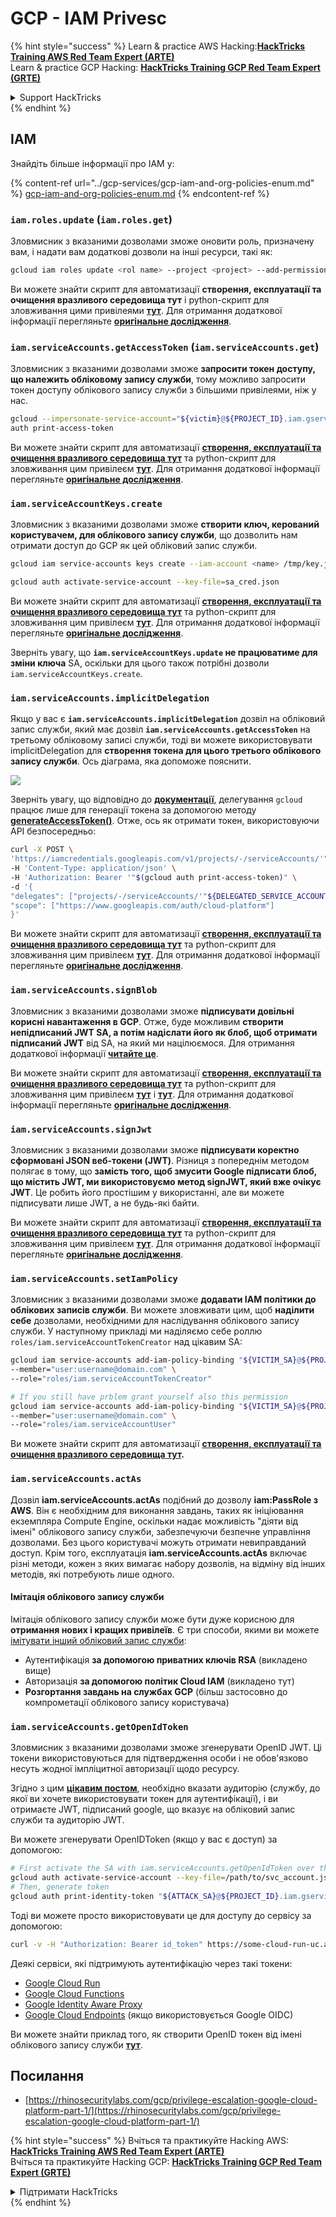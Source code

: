 # GCP - IAM Privesc

{% hint style="success" %}
Learn & practice AWS Hacking:<img src="../../../.gitbook/assets/image (1) (1) (1) (1).png" alt="" data-size="line">[**HackTricks Training AWS Red Team Expert (ARTE)**](https://training.hacktricks.xyz/courses/arte)<img src="../../../.gitbook/assets/image (1) (1) (1) (1).png" alt="" data-size="line">\
Learn & practice GCP Hacking: <img src="../../../.gitbook/assets/image (2) (1).png" alt="" data-size="line">[**HackTricks Training GCP Red Team Expert (GRTE)**<img src="../../../.gitbook/assets/image (2) (1).png" alt="" data-size="line">](https://training.hacktricks.xyz/courses/grte)

<details>

<summary>Support HackTricks</summary>

* Check the [**subscription plans**](https://github.com/sponsors/carlospolop)!
* **Join the** 💬 [**Discord group**](https://discord.gg/hRep4RUj7f) or the [**telegram group**](https://t.me/peass) or **follow** us on **Twitter** 🐦 [**@hacktricks\_live**](https://twitter.com/hacktricks_live)**.**
* **Share hacking tricks by submitting PRs to the** [**HackTricks**](https://github.com/carlospolop/hacktricks) and [**HackTricks Cloud**](https://github.com/carlospolop/hacktricks-cloud) github repos.

</details>
{% endhint %}

## IAM

Знайдіть більше інформації про IAM у:

{% content-ref url="../gcp-services/gcp-iam-and-org-policies-enum.md" %}
[gcp-iam-and-org-policies-enum.md](../gcp-services/gcp-iam-and-org-policies-enum.md)
{% endcontent-ref %}

### `iam.roles.update` (`iam.roles.get`)

Зловмисник з вказаними дозволами зможе оновити роль, призначену вам, і надати вам додаткові дозволи на інші ресурси, такі як:
```bash
gcloud iam roles update <rol name> --project <project> --add-permissions <permission>
```
Ви можете знайти скрипт для автоматизації **створення, експлуатації та очищення вразливого середовища тут** і python-скрипт для зловживання цими привілеями [**тут**](https://github.com/RhinoSecurityLabs/GCP-IAM-Privilege-Escalation/blob/master/ExploitScripts/iam.roles.update.py). Для отримання додаткової інформації перегляньте [**оригінальне дослідження**](https://rhinosecuritylabs.com/gcp/privilege-escalation-google-cloud-platform-part-1/).

### `iam.serviceAccounts.getAccessToken` (`iam.serviceAccounts.get`)

Зловмисник з вказаними дозволами зможе **запросити токен доступу, що належить обліковому запису служби**, тому можливо запросити токен доступу облікового запису служби з більшими привілеями, ніж у нас.
```bash
gcloud --impersonate-service-account="${victim}@${PROJECT_ID}.iam.gserviceaccount.com" \
auth print-access-token
```
Ви можете знайти скрипт для автоматизації [**створення, експлуатації та очищення вразливого середовища тут**](https://github.com/carlospolop/gcp_privesc_scripts/blob/main/tests/4-iam.serviceAccounts.getAccessToken.sh) та python-скрипт для зловживання цим привілеєм [**тут**](https://github.com/RhinoSecurityLabs/GCP-IAM-Privilege-Escalation/blob/master/ExploitScripts/iam.serviceAccounts.getAccessToken.py). Для отримання додаткової інформації перегляньте [**оригінальне дослідження**](https://rhinosecuritylabs.com/gcp/privilege-escalation-google-cloud-platform-part-1/).

### `iam.serviceAccountKeys.create`

Зловмисник з вказаними дозволами зможе **створити ключ, керований користувачем, для облікового запису служби**, що дозволить нам отримати доступ до GCP як цей обліковий запис служби.
```bash
gcloud iam service-accounts keys create --iam-account <name> /tmp/key.json

gcloud auth activate-service-account --key-file=sa_cred.json
```
Ви можете знайти скрипт для автоматизації [**створення, експлуатації та очищення вразливого середовища тут**](https://github.com/carlospolop/gcp_privesc_scripts/blob/main/tests/3-iam.serviceAccountKeys.create.sh) та python-скрипт для зловживання цим привілеєм [**тут**](https://github.com/RhinoSecurityLabs/GCP-IAM-Privilege-Escalation/blob/master/ExploitScripts/iam.serviceAccountKeys.create.py). Для отримання додаткової інформації перегляньте [**оригінальне дослідження**](https://rhinosecuritylabs.com/gcp/privilege-escalation-google-cloud-platform-part-1/).

Зверніть увагу, що **`iam.serviceAccountKeys.update` не працюватиме для зміни ключа** SA, оскільки для цього також потрібні дозволи `iam.serviceAccountKeys.create`.

### `iam.serviceAccounts.implicitDelegation`

Якщо у вас є **`iam.serviceAccounts.implicitDelegation`** дозвіл на обліковий запис служби, який має дозвіл **`iam.serviceAccounts.getAccessToken`** на третьому обліковому записі служби, тоді ви можете використовувати implicitDelegation для **створення токена для цього третього облікового запису служби**. Ось діаграма, яка допоможе пояснити.

![](https://rhinosecuritylabs.com/wp-content/uploads/2020/04/image2-500x493.png)

Зверніть увагу, що відповідно до [**документації**](https://cloud.google.com/iam/docs/understanding-service-accounts), делегування `gcloud` працює лише для генерації токена за допомогою методу [**generateAccessToken()**](https://cloud.google.com/iam/credentials/reference/rest/v1/projects.serviceAccounts/generateAccessToken). Отже, ось як отримати токен, використовуючи API безпосередньо:
```bash
curl -X POST \
'https://iamcredentials.googleapis.com/v1/projects/-/serviceAccounts/'"${TARGET_SERVICE_ACCOUNT}"':generateAccessToken' \
-H 'Content-Type: application/json' \
-H 'Authorization: Bearer '"$(gcloud auth print-access-token)" \
-d '{
"delegates": ["projects/-/serviceAccounts/'"${DELEGATED_SERVICE_ACCOUNT}"'"],
"scope": ["https://www.googleapis.com/auth/cloud-platform"]
}'
```
Ви можете знайти скрипт для автоматизації [**створення, експлуатації та очищення вразливого середовища тут**](https://github.com/carlospolop/gcp_privesc_scripts/blob/main/tests/5-iam.serviceAccounts.implicitDelegation.sh) та python-скрипт для зловживання цим привілеєм [**тут**](https://github.com/RhinoSecurityLabs/GCP-IAM-Privilege-Escalation/blob/master/ExploitScripts/iam.serviceAccounts.implicitDelegation.py). Для отримання додаткової інформації перегляньте [**оригінальне дослідження**](https://rhinosecuritylabs.com/gcp/privilege-escalation-google-cloud-platform-part-1/).

### `iam.serviceAccounts.signBlob`

Зловмисник з вказаними дозволами зможе **підписувати довільні корисні навантаження в GCP**. Отже, буде можливим **створити непідписаний JWT SA, а потім надіслати його як блоб, щоб отримати підписаний JWT** від SA, на який ми націлюємося. Для отримання додаткової інформації [**читайте це**](https://medium.com/google-cloud/using-serviceaccountactor-iam-role-for-account-impersonation-on-google-cloud-platform-a9e7118480ed).

Ви можете знайти скрипт для автоматизації [**створення, експлуатації та очищення вразливого середовища тут**](https://github.com/carlospolop/gcp_privesc_scripts/blob/main/tests/6-iam.serviceAccounts.signBlob.sh) та python-скрипт для зловживання цим привілеєм [**тут**](https://github.com/RhinoSecurityLabs/GCP-IAM-Privilege-Escalation/blob/master/ExploitScripts/iam.serviceAccounts.signBlob-accessToken.py) і [**тут**](https://github.com/RhinoSecurityLabs/GCP-IAM-Privilege-Escalation/blob/master/ExploitScripts/iam.serviceAccounts.signBlob-gcsSignedUrl.py). Для отримання додаткової інформації перегляньте [**оригінальне дослідження**](https://rhinosecuritylabs.com/gcp/privilege-escalation-google-cloud-platform-part-1/).

### `iam.serviceAccounts.signJwt`

Зловмисник з вказаними дозволами зможе **підписувати коректно сформовані JSON веб-токени (JWT)**. Різниця з попереднім методом полягає в тому, що **замість того, щоб змусити Google підписати блоб, що містить JWT, ми використовуємо метод signJWT, який вже очікує JWT**. Це робить його простішим у використанні, але ви можете підписувати лише JWT, а не будь-які байти.

Ви можете знайти скрипт для автоматизації [**створення, експлуатації та очищення вразливого середовища тут**](https://github.com/carlospolop/gcp_privesc_scripts/blob/main/tests/7-iam.serviceAccounts.signJWT.sh) та python-скрипт для зловживання цим привілеєм [**тут**](https://github.com/RhinoSecurityLabs/GCP-IAM-Privilege-Escalation/blob/master/ExploitScripts/iam.serviceAccounts.signJWT.py). Для отримання додаткової інформації перегляньте [**оригінальне дослідження**](https://rhinosecuritylabs.com/gcp/privilege-escalation-google-cloud-platform-part-1/).

### `iam.serviceAccounts.setIamPolicy` <a href="#iam.serviceaccounts.setiampolicy" id="iam.serviceaccounts.setiampolicy"></a>

Зловмисник з вказаними дозволами зможе **додавати IAM політики до облікових записів служби**. Ви можете зловживати цим, щоб **наділити себе** дозволами, необхідними для наслідування облікового запису служби. У наступному прикладі ми наділяємо себе роллю `roles/iam.serviceAccountTokenCreator` над цікавим SA:
```bash
gcloud iam service-accounts add-iam-policy-binding "${VICTIM_SA}@${PROJECT_ID}.iam.gserviceaccount.com" \
--member="user:username@domain.com" \
--role="roles/iam.serviceAccountTokenCreator"

# If you still have prblem grant yourself also this permission
gcloud iam service-accounts add-iam-policy-binding "${VICTIM_SA}@${PROJECT_ID}.iam.gserviceaccount.com" \ \
--member="user:username@domain.com" \
--role="roles/iam.serviceAccountUser"
```
Ви можете знайти скрипт для автоматизації [**створення, експлуатації та очищення вразливого середовища тут**](https://github.com/carlospolop/gcp_privesc_scripts/blob/main/tests/d-iam.serviceAccounts.setIamPolicy.sh)**.**

### `iam.serviceAccounts.actAs`

Дозвіл **iam.serviceAccounts.actAs** подібний до дозволу **iam:PassRole з AWS**. Він є необхідним для виконання завдань, таких як ініціювання екземпляра Compute Engine, оскільки надає можливість "діяти від імені" облікового запису служби, забезпечуючи безпечне управління дозволами. Без цього користувачі можуть отримати невиправданий доступ. Крім того, експлуатація **iam.serviceAccounts.actAs** включає різні методи, кожен з яких вимагає набору дозволів, на відміну від інших методів, які потребують лише одного.

#### Імітація облікового запису служби <a href="#service-account-impersonation" id="service-account-impersonation"></a>

Імітація облікового запису служби може бути дуже корисною для **отримання нових і кращих привілеїв**. Є три способи, якими ви можете [імітувати інший обліковий запис служби](https://cloud.google.com/iam/docs/understanding-service-accounts#impersonating_a_service_account):

* Аутентифікація **за допомогою приватних ключів RSA** (викладено вище)
* Авторизація **за допомогою політик Cloud IAM** (викладено тут)
* **Розгортання завдань на службах GCP** (більш застосовно до компрометації облікового запису користувача)

### `iam.serviceAccounts.getOpenIdToken`

Зловмисник з вказаними дозволами зможе згенерувати OpenID JWT. Ці токени використовуються для підтвердження особи і не обов'язково несуть жодної імпліцитної авторизації щодо ресурсу.

Згідно з цим [**цікавим постом**](https://medium.com/google-cloud/authenticating-using-google-openid-connect-tokens-e7675051213b), необхідно вказати аудиторію (службу, до якої ви хочете використовувати токен для аутентифікації), і ви отримаєте JWT, підписаний google, що вказує на обліковий запис служби та аудиторію JWT.

Ви можете згенерувати OpenIDToken (якщо у вас є доступ) за допомогою:
```bash
# First activate the SA with iam.serviceAccounts.getOpenIdToken over the other SA
gcloud auth activate-service-account --key-file=/path/to/svc_account.json
# Then, generate token
gcloud auth print-identity-token "${ATTACK_SA}@${PROJECT_ID}.iam.gserviceaccount.com" --audiences=https://example.com
```
Тоді ви можете просто використовувати це для доступу до сервісу за допомогою:
```bash
curl -v -H "Authorization: Bearer id_token" https://some-cloud-run-uc.a.run.app
```
Деякі сервіси, які підтримують аутентифікацію через такі токени:

* [Google Cloud Run](https://cloud.google.com/run/)
* [Google Cloud Functions](https://cloud.google.com/functions/docs/)
* [Google Identity Aware Proxy](https://cloud.google.com/iap/docs/authentication-howto)
* [Google Cloud Endpoints](https://cloud.google.com/endpoints/docs/openapi/authenticating-users-google-id) (якщо використовується Google OIDC)

Ви можете знайти приклад того, як створити OpenID токен від імені облікового запису служби [**тут**](https://github.com/carlospolop-forks/GCP-IAM-Privilege-Escalation/blob/master/ExploitScripts/iam.serviceAccounts.getOpenIdToken.py).

## Посилання

* [https://rhinosecuritylabs.com/gcp/privilege-escalation-google-cloud-platform-part-1/](https://rhinosecuritylabs.com/gcp/privilege-escalation-google-cloud-platform-part-1/)

{% hint style="success" %}
Вчіться та практикуйте Hacking AWS:<img src="../../../.gitbook/assets/image (1) (1) (1) (1).png" alt="" data-size="line">[**HackTricks Training AWS Red Team Expert (ARTE)**](https://training.hacktricks.xyz/courses/arte)<img src="../../../.gitbook/assets/image (1) (1) (1) (1).png" alt="" data-size="line">\
Вчіться та практикуйте Hacking GCP: <img src="../../../.gitbook/assets/image (2) (1).png" alt="" data-size="line">[**HackTricks Training GCP Red Team Expert (GRTE)**<img src="../../../.gitbook/assets/image (2) (1).png" alt="" data-size="line">](https://training.hacktricks.xyz/courses/grte)

<details>

<summary>Підтримати HackTricks</summary>

* Перевірте [**плани підписки**](https://github.com/sponsors/carlospolop)!
* **Приєднуйтесь до** 💬 [**групи Discord**](https://discord.gg/hRep4RUj7f) або [**групи Telegram**](https://t.me/peass) або **слідкуйте** за нами в **Twitter** 🐦 [**@hacktricks\_live**](https://twitter.com/hacktricks_live)**.**
* **Діліться хакерськими трюками, надсилаючи PR до** [**HackTricks**](https://github.com/carlospolop/hacktricks) та [**HackTricks Cloud**](https://github.com/carlospolop/hacktricks-cloud) репозиторіїв на github.

</details>
{% endhint %}
